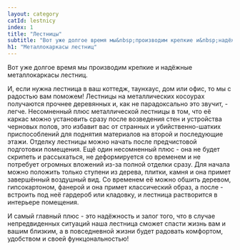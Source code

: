 ```yaml
---
layout: category
catId: lestnicy
index: 1
title: "Лестницы"
subtitle: "Вот уже долгое время мы&nbsp;производим крепкие и&nbsp;надёжные металлокаркасы лестниц"
h1: "Металлокаркасы лестниц"
---
```


Вот уже долгое время мы производим крепкие и надёжные металлокаркасы лестниц.

И, если нужна лестница в ваш коттедж, таунхаус, дом или офис, то мы с радостью вам поможем! Лестницы на металлических косоурах получаются прочнее деревянных и, как не парадоксально это звучит, - легче. Несомненный плюс металлической лестницы в том, что её каркас можно установить сразу после возведения стен и устройства черновых полов, это избавит вас от странных и убийственно-шатких приспособлений для поднятия материалов на второй и последующие этажи. Отделку лестницы можно начать после предчистовой подготовки помещения. Ещё один несомненный плюс - она не будет скрипеть и рассыхаться, не деформируется со временем и не потребует огромных вложений из-за полной отделки сразу. Для начала можно положить только ступени из дерева, плитки, камня и она примет завершённый воздушный вид. Со временем её можно обшить деревом, гипсокартоном, фанерой и она примет классический образ, а после - встроить под неё гардероб или кладовку, и лестница растворится в интерьере помещения.

И самый главный плюс - это надёжность и залог того, что в случае непредвиденных ситуаций наша лестница сможет спасти жизнь вам и вашим близким, а в повседневной жизни будет радовать комфортом, удобством и своей функцональностью!